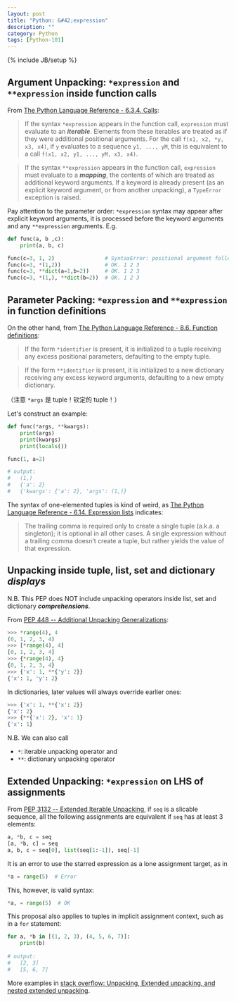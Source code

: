 ```yaml
---
layout: post
title: "Python: &#42;expression"
description: ""
category: Python
tags: [Python-101]
---
```

{% include JB/setup %}

## Argument Unpacking: `*expression` and `**expression` inside function calls

From [The Python Language Reference - 6.3.4. Calls](https://docs.python.org/dev/reference/expressions.html#calls):

> If the syntax `*expression` appears in the function call, `expression` must evaluate to an **_iterable_**. Elements from these iterables are treated as if they were additional positional arguments. For the call `f(x1, x2, *y, x3, x4)`, if `y` evaluates to a sequence `y1, ..., yM`, this is equivalent to a call `f(x1, x2, y1, ..., yM, x3, x4)`.

> If the syntax `**expression` appears in the function call, `expression` must evaluate to a **_mapping_**, the contents of which are treated as additional keyword arguments. If a keyword is already present (as an explicit keyword argument, or from another unpacking), a `TypeError` exception is raised.

Pay attention to the parameter order: `*expression` syntax may appear after explicit keyword arguments, it is processed before the keyword arguments and any `**expression` arguments. E.g.

```python
def func(a, b ,c):
    print(a, b, c)

func(c=3, 1, 2)                # SyntaxError: positional argument follows keyword argument
func(c=3, *(1,2))              # OK. 1 2 3
func(c=3, **dict(a=1,b=2))     # OK. 1 2 3
func(c=3, *(1,), **dict(b=2))  # OK. 1 2 3
```

## Parameter Packing: `*expression` and `**expression` in function definitions

On the other hand, from [The Python Language Reference - 8.6. Function definitions](https://docs.python.org/3/reference/compound_stmts.html#function-definitions):

> If the form `*identifier` is present, it is initialized to a tuple receiving any excess positional parameters, defaulting to the empty tuple.

> If the form `**identifier` is present, it is initialized to a new dictionary receiving any excess keyword arguments, defaulting to a new empty dictionary.

（注意 `*args` 是 tuple！钦定的 tuple！）

Let's construct an example:

```python
def func(*args, **kwargs):
    print(args)
    print(kwargs)
    print(locals())

func(1, a=2)

# output:
#   (1,)
#   {'a': 2}
#   {'kwargs': {'a': 2}, 'args': (1,)}
```

The syntax of one-elemented tuples is kind of weird, as [The Python Language Reference - 6.14. Expression lists](https://docs.python.org/3/reference/expressions.html#expression-lists) indicates:

> The trailing comma is required only to create a single tuple (a.k.a. a singleton); it is optional in all other cases. A single expression without a trailing comma doesn’t create a tuple, but rather yields the value of that expression.

## Unpacking inside tuple, list, set and dictionary **_displays_**

N.B. This PEP does NOT include unpacking operators inside list, set and dictionary **_comprehensions_**. 

From [PEP 448 -- Additional Unpacking Generalizations](https://www.python.org/dev/peps/pep-0448/):

```python
>>> *range(4), 4
(0, 1, 2, 3, 4)
>>> [*range(4), 4]
[0, 1, 2, 3, 4]
>>> {*range(4), 4}
{0, 1, 2, 3, 4}
>>> {'x': 1, **{'y': 2}}
{'x': 1, 'y': 2}
```

In dictionaries, later values will always override earlier ones:

```python
>>> {'x': 1, **{'x': 2}}
{'x': 2}
>>> {**{'x': 2}, 'x': 1}
{'x': 1}
```

N.B. We can also call

- `*`: iterable unpacking operator and 
- `**`: dictionary unpacking operator

## Extended Unpacking: `*expression` on LHS of assignments

From [PEP 3132 -- Extended Iterable Unpacking](https://www.python.org/dev/peps/pep-3132/), if `seq` is a slicable sequence, all the following assignments are equivalent if `seq` has at least 3 elements:

```python
a, *b, c = seq
[a, *b, c] = seq
a, b, c = seq[0], list(seq[1:-1]), seq[-1]
```

It is an error to use the starred expression as a lone assignment target, as in

```python
*a = range(5)  # Error
```

This, however, is valid syntax:

```python
*a, = range(5)  # OK
```

This proposal also applies to tuples in implicit assignment context, such as in a `for` statement:

```python
for a, *b in [(1, 2, 3), (4, 5, 6, 7)]:
    print(b)
    
# output:
#   [2, 3]
#   [5, 6, 7]
```

More examples in [stack overflow: Unpacking, Extended unpacking, and nested extended unpacking](http://stackoverflow.com/questions/6967632/unpacking-extended-unpacking-and-nested-extended-unpacking).